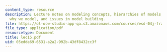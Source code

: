 ```yaml
---
content_type: resource
description: Lecture notes on modeling concepts, hierarchies of models, modeling issues,
  why we model, and issues in model building.
file: https://ol-ocw-studio-app-qa.s3.amazonaws.com/courses/esd-04j-frameworks-and-models-in-engineering-systems-engineering-system-design-spring-2007/05edda696531a2a2992b43df8432cc3f_lec15.pdf
file_type: application/pdf
resourcetype: Document
title: lec15.pdf
uid: 05edda69-6531-a2a2-992b-43df8432cc3f
---
```

